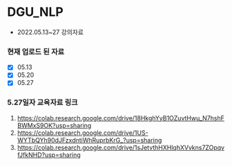 # DGU_NLP

- 2022.05.13~27 강의자료

### 현재 업로드 된 자료

- [X] 05.13
- [X] 05.20
- [X] 05.27

### 5.27일자 교육자료 링크
1. https://colab.research.google.com/drive/18HkghYyB1OZuvtHwu_N7hshFBWMxS9OK?usp=sharing
2. https://colab.research.google.com/drive/1US-WYTbQYh90dJFzxdntiWhRuprbKrG_?usp=sharing
3. https://colab.research.google.com/drive/1sJetvthHXHlqhXVvkns7ZOpqvfJfkNHD?usp=sharing
